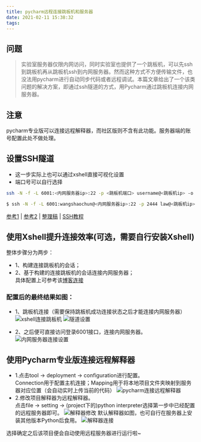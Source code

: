 ```yaml
---
title: pycharm远程连接跳板机和服务器
date: 2021-02-11 15:38:32
tags:
---
```

## 问题
>实验室服务器仅限内网访问，同时实验室也提供了一个跳板机，可以先ssh到跳板机再从跳板机ssh到内网服务器。然而这种方式不方便传输文件，也没法用pycharm进行自动同步代码或者远程调试。本篇文章给出了一个该类问题的解决方案，即通过ssh隧道的方式，用Pycharm通过跳板机连接内网服务器。

## 注意
pycharm专业版可以连接远程解释器，而社区版则不含有此功能。服务器端的账号配置此处不做处理。
## 设置SSH隧道
- 这一步实际上也可以通过xshell直接可视化设置
- 端口号可以自行选择
``` bash
ssh -N -f -L 6001:<内网服务器ip>:22 -p <跳板机端口> username@<跳板机ip> -o TCPKeepAlive=yes
```
``` bash
$ ssh -N -f -L 6001:wangshaochun@<内网服务器ip>:22 -p 2444 law@<跳板机ip> -o TCPKeepAlive=yes
```
[参考1](https://blog.csdn.net/witnessai1/article/details/89217498) | [参考2](https://blog.csdn.net/qq_33039859/article/details/89503464) | [整理稿](https://blog.csdn.net/qq_33039859/article/details/89503464) | [SSH教程]( https://wangdoc.com/ssh/key.html )

## 使用Xshell提升连接效率(可选，需要自行安装Xshell)
整体步骤分为两步：<br/>
- 1、构建连接跳板机的会话；
- 2、基于构建的连接跳板机的会话连接内网服务器；<br/>
具体配置上可参考该[博客连接](https://www.cnblogs.com/wzh19820101/p/11907114.html)<br/>

### 配置后的最终结果如图：
- 1、跳板机连接（需要保持跳板机成功连接状态之后才能连接内网服务器）
![xshell连接跳板机](/images/xshell跳板机.png)
![隧道设置](/images/xshell跳板机隧道设置.png)

- 2、之后便可直接访问登录6001接口，连接内网服务器。
![内网服务器连接设置](/images/内网服务器.PNG)

## 使用Pycharm专业版连接远程解释器
- 1.点击tool -> deployment -> configuration进行配置。
<br/>Connection用于配置主机连接；Mapping用于将本地项目文件夹映射到服务器对应位置（会自动实时上传当前的代码）
![pycharm连接远程解释器](/images/pycharm连接远程解释器.png)
- 2.修改项目解释器为远程解释器。
<br/>点击file -> setting -> (project下的)python interpreter选择第一步中已经配置的远程服务器即可。
![解释器修改](/images/pycharm解释器修改.PNG)
默认解释器如图，也可自行在服务器上安装其他版本Python后食用。
![解释器连接](/images/默认的远程解释器.PNG)

选择确定之后该项目便会自动使用远程服务器进行运行啦~
